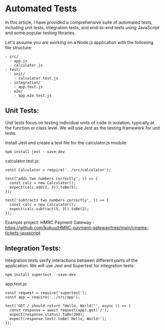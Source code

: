 # Automated Tests

In this article, I have provided a comprehensive suite of automated tests, including unit tests, integration tests, and end-to-end tests using JavaScript and some popular testing libraries.

Let's assume you are working on a Node.js application with the following file structure:

```
- src/
  - app.js
  - calculator.js
- test/
  - unit/
    - calculator.test.js
  - integration/
    - app.test.js
  - e2e/
    - app.e2e.test.js

```

## Unit Tests:
Unit tests focus on testing individual units of code in isolation, typically at the function or class level. We will use Jest as the testing framework for unit tests.

Install Jest and create a test file for the calculator.js module:

```
npm install jest --save-dev

```

calculator.test.js:

```
const Calculator = require('../src/calculator');

test('adds two numbers correctly', () => {
  const calc = new Calculator();
  expect(calc.add(2, 3)).toBe(5);
});

test('subtracts two numbers correctly', () => {
  const calc = new Calculator();
  expect(calc.subtract(5, 3)).toBe(2);
});

```
Example project: HMRC Payment Gateway - https://github.com/kukuu/HMRC-payment-gateway/tree/main/cinema-tickets-javascript

## Integration Tests:
Integration tests verify interactions between different parts of the application. We will use Jest and Supertest for integration tests:

```
npm install supertest --save-dev

```
app.test.js:

```
const request = require('supertest');
const app = require('../src/app');

test('GET / should return "Hello, World!"', async () => {
  const response = await request(app).get('/');
  expect(response.status).toBe(200);
  expect(response.text).toBe('Hello, World!');
});


```
